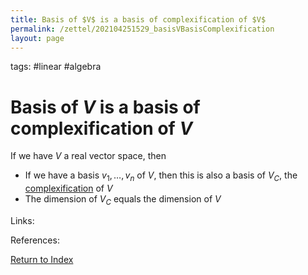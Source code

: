 ```yaml
---
title: Basis of $V$ is a basis of complexification of $V$
permalink: /zettel/202104251529_basisVBasisComplexification
layout: page
---
```

tags: #linear #algebra

# Basis of $V$ is a basis of complexification of $V$

If we have $V$ a real vector space, then

- If we have a basis $v_1, \ldots, v_n$ of $V$, then this is also a basis of $V_C$, the [complexification](202104251520_complexificationOfV) of $V$
- The dimension of $V_C$ equals the dimension of $V$

Links: 

References: 

[Return to Index](index)